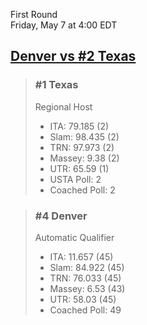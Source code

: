 First Round  
Friday, May 7 at 4:00 EDT
## [Denver vs #2 Texas](https://www.ncaa.com/game/5833678) 

> ### #1 Texas  
> Regional Host  
> - ITA: 79.185 (2)  
> - Slam: 98.435 (2)  
> - TRN: 97.973 (2)  
> - Massey: 9.38 (2)  
> - UTR: 65.59 (1)  
> - USTA Poll: 2  
> - Coached Poll: 2  

> ### #4 Denver  
> Automatic Qualifier  
> - ITA: 11.657 (45)  
> - Slam: 84.922 (45)  
> - TRN: 76.033 (45)  
> - Massey: 6.53 (43)  
> - UTR: 58.03 (45)  
> - Coached Poll: 49  